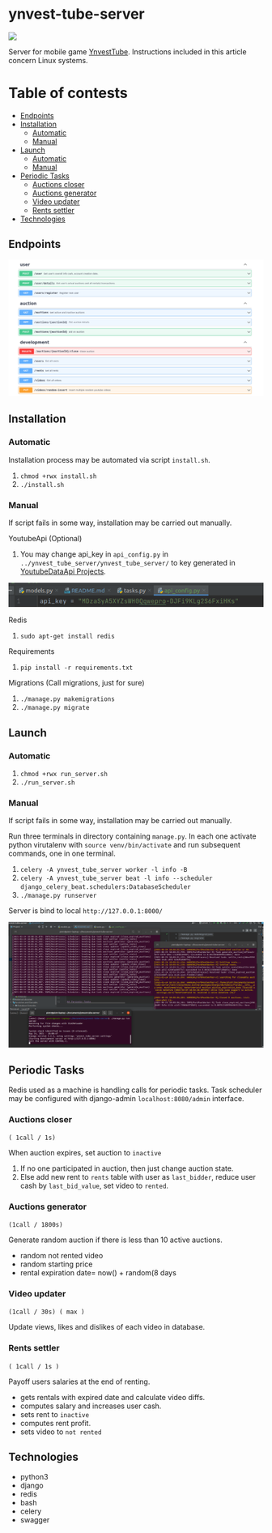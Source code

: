 # ynvest-tube-server

<div align="right" style="display: flex;flex-direction: row">
  <img src="https://github.com/sqoshi/ynvest-tube/tree/master/ynvest_tube/app/src/main/ynvest_tube_logo-playstore.png" width="100"/>
</div>

Server for mobile game [YnvestTube](https://github.com/sqoshi/ynvest-tube). Instructions included in this article
concern Linux systems.



# Table of contests

- [Endpoints](#endpoints)
- [Installation](#installation)
   - [Automatic](#automatic)
   - [Manual](#manual)
- [Launch](#launch)
   - [Automatic](#automatic-1)
   - [Manual](#manual-1)
- [Periodic Tasks](#periodic-tasks)
   - [Auctions closer](#auctions-closer)
   - [Auctions generator](#auctions-generator)
   - [Video updater](#video-updater)
   - [Rents settler](#rents-settler)
- [Technologies](#technologies)


## Endpoints

![](docs/.README_images/endpoints.png)

## Installation

### Automatic

Installation process may be automated via script `install.sh`.

1. `chmod +rwx install.sh`
2. `./install.sh`

### Manual

If script fails in some way, installation may be carried out manually.

YoutubeApi (Optional)

1. You may change api_key in `api_config.py` in `../ynvest_tube_server/ynvest_tube_server/` to key generated
   in [YoutubeDataApi Projects](https://developers.google.com/youtube/v3).

![](docs/.README_images/apikey.png)

Redis

1. `sudo apt-get install redis`

Requirements

1. `pip install -r requirements.txt`

Migrations (Call migrations, just for sure)

1. `./manage.py makemigrations`
2. `./manage.py migrate`

## Launch

### Automatic

1. `chmod +rwx run_server.sh`
2. `./run_server.sh`

### Manual

If script fails in some way, installation may be carried out manually.

Run three terminals in directory containing `manage.py`. In each one activate python virutalenv
with `source venv/bin/activate` and run subsequent commands, one in one terminal.

1. `celery -A ynvest_tube_server worker -l info -B`
2. `celery -A ynvest_tube_server beat -l info --scheduler django_celery_beat.schedulers:DatabaseScheduler`
3. `./manage.py runserver`

Server is bind to local `http://127.0.0.1:8000/`

![](docs/.README_images/launch.png)

## Periodic Tasks

Redis used as a machine is handling calls for periodic tasks. Task scheduler may be configured with django-admin
`localhost:8080/admin` interface.

### Auctions closer 

`( 1call / 1s)`

When auction expires, set auction to `inactive`

1. If no one participated in auction, then just change auction state.
2. Else add new rent to `rents` table with user as `last_bidder`, reduce user cash by `last_bid_value`, set video
   to `rented`.

### Auctions generator

`(1call / 1800s)`

Generate random auction if there is less than 10 active auctions.

- random not rented video
- random starting price
- rental expiration date= now() + random(8 days

### Video updater 

`(1call / 30s) ( max )`

Update views, likes and dislikes of each video in database.

### Rents settler 

`( 1call / 1s )`

Payoff users salaries at the end of renting.

- gets rentals with expired date and calculate video diffs.
- computes salary and increases user cash.
- sets rent to `inactive`
- computes rent profit.
- sets video to `not rented`

## Technologies

- python3
- django
- redis
- bash
- celery
- swagger
